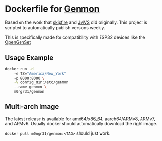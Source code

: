 # Dockerfile for [Genmon](https://github.com/jgyates/genmon)

Based on the work that [skipfire](https://github.com/skipfire/genmon-addon/blob/main/docker/Dockerfile) and [JMVS](https://github.com/JMVS/genmon-docker/blob/main/docker/Dockerfile) did originally. This project is scripted to automatically publish versions weekly.

This is specifically made for compatibility with ESP32 devices like the [OpenGenSet](https://pintsize.me/store/ols/products/opengenset)

## Usage Example
```sh
docker run -d
    -e TZ="America/New_York"
    -p 8000:8000 \
    -v config_dir:/etc/genmon
    --name genmon \
    m0ngr31/genmon
```

## Multi-arch Image

The latest release is available for amd64/x86_64, aarch64/ARMv8, ARMv7, and ARMv6. Usually docker should automatically download the right image.

`docker pull m0ngr31/genmon:<TAG>` should just work.
